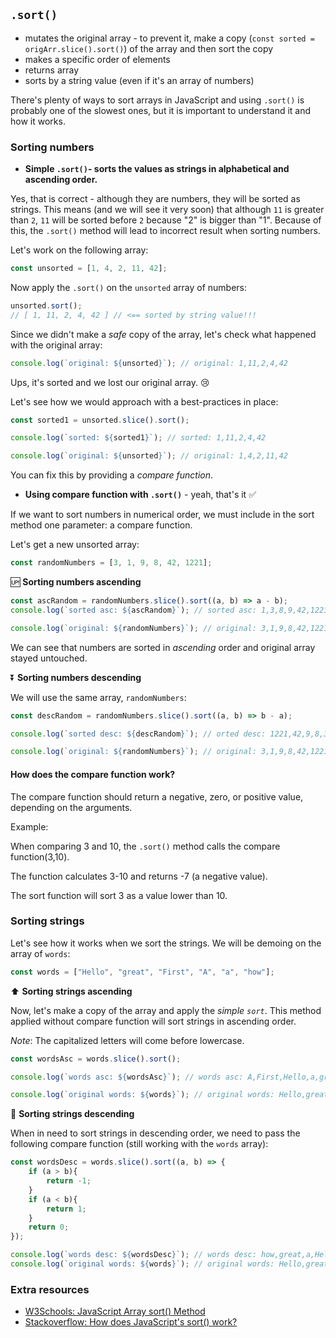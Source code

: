 ## `.sort()`

- mutates the original array - to prevent it, make a copy (`const sorted = origArr.slice().sort()`)  of the array and then sort the copy
- makes a specific order of elements 
- returns array
- sorts by a string value (even if it's an array of numbers)

There's plenty of ways to sort arrays in JavaScript and using `.sort()` is probably one of the slowest ones, but it is important to understand it and how it works.

### Sorting numbers

- __Simple `.sort()`- sorts the values as strings in alphabetical and ascending order.__

Yes, that is correct - although they are numbers, they will be sorted as strings. This means (and we will see it very soon) that although `11` is greater than `2`, `11` will be sorted before `2` because "2" is bigger than "1". Because of this, the `.sort()` method will lead to incorrect result when sorting numbers.

Let's work on the following array:

```jsx
const unsorted = [1, 4, 2, 11, 42];
```
Now apply the `.sort()` on the `unsorted` array of numbers:

```jsx
unsorted.sort(); 
// [ 1, 11, 2, 4, 42 ] // <== sorted by string value!!!
```

Since we didn't make a _safe_ copy of the array, let's check what happened with the original array:

```jsx
console.log(`original: ${unsorted}`); // original: 1,11,2,4,42
```

Ups, it's sorted and we lost our original array. :cry: 

Let's see how we would approach with a best-practices in place:

```jsx
const sorted1 = unsorted.slice().sort();

console.log(`sorted: ${sorted1}`); // sorted: 1,11,2,4,42

console.log(`original: ${unsorted}`); // original: 1,4,2,11,42
``` 

You can fix this by providing a _compare function_.


- __Using compare function with `.sort()`__ - yeah, that's it :white_check_mark: 

If we want to sort numbers in numerical order, we must include in the sort method one parameter: a compare function.

Let's get a new unsorted array:
```jsx
const randomNumbers = [3, 1, 9, 8, 42, 1221];
```
:up: __Sorting numbers ascending__

```jsx
const ascRandom = randomNumbers.slice().sort((a, b) => a - b);
console.log(`sorted asc: ${ascRandom}`); // sorted asc: 1,3,8,9,42,1221

console.log(`original: ${randomNumbers}`); // original: 3,1,9,8,42,1221
```
We can see that numbers are sorted in _ascending_ order and original array stayed untouched.

:arrow_double_down: __Sorting numbers descending__

We will use the same array, `randomNumbers`:

```jsx
const descRandom = randomNumbers.slice().sort((a, b) => b - a); 

console.log(`sorted desc: ${descRandom}`); // orted desc: 1221,42,9,8,3,1

console.log(`original: ${randomNumbers}`); // original: 3,1,9,8,42,1221
```

#### How does the compare function work?

The compare function should return a negative, zero, or positive value, depending on the arguments.

Example:

When comparing 3 and 10, the `.sort()` method calls the compare function(3,10).

The function calculates 3-10 and returns -7 (a negative value).

The sort function will sort 3 as a value lower than 10.

### Sorting strings

Let's see how it works when we sort the strings. We will be demoing on the array of `words`:

```jsx
const words = ["Hello", "great", "First", "A", "a", "how"];
```

:arrow_up: __Sorting strings ascending__

Now, let's make a copy of the array and apply the _simple `sort`_. This method applied without compare function will sort strings in ascending order.

_Note_: The capitalized letters will come before lowercase.

```jsx
const wordsAsc = words.slice().sort();

console.log(`words asc: ${wordsAsc}`); // words asc: A,First,Hello,a,great,how

console.log(`original words: ${words}`); // original words: Hello,great,First,A,a,how
```
:arrow_down_small: __Sorting strings descending__

When in need to sort strings in descending order, we need to pass the following compare function (still working with the `words` array):

```jsx
const wordsDesc = words.slice().sort((a, b) => {
    if (a > b){
        return -1;
    }
    if (a < b){
        return 1;
    }
    return 0;
});

console.log(`words desc: ${wordsDesc}`); // words desc: how,great,a,Hello,First,A
console.log(`original words: ${words}`); // original words: Hello,great,First,A,a,how
```

### Extra resources
- [W3Schools: JavaScript Array sort() Method](https://www.w3schools.com/jsref/jsref_sort.asp)
- [Stackoverflow: How does JavaScript's sort() work?](https://stackoverflow.com/questions/1494713/how-does-javascripts-sort-work)